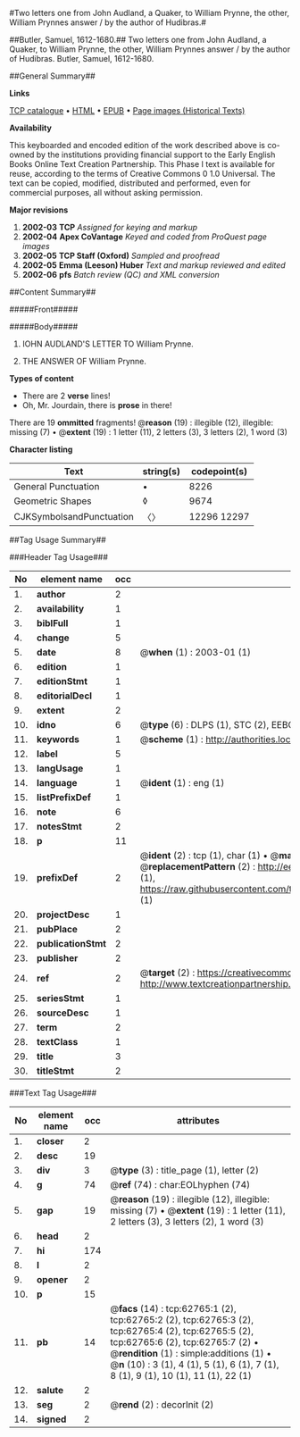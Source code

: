 #Two letters one from John Audland, a Quaker, to William Prynne, the other, William Prynnes answer / by the author of Hudibras.#

##Butler, Samuel, 1612-1680.##
Two letters one from John Audland, a Quaker, to William Prynne, the other, William Prynnes answer / by the author of Hudibras.
Butler, Samuel, 1612-1680.

##General Summary##

**Links**

[TCP catalogue](http://www.ota.ox.ac.uk/tcp/)  • 
[HTML](http://tei.it.ox.ac.uk/tcp/Texts-HTML/free/A26/A26200.html)  • 
[EPUB](http://tei.it.ox.ac.uk/tcp/Texts-EPUB/free/A26/A26200.epub) • 
[Page images (Historical Texts)](https://data.historicaltexts.jisc.ac.uk/view?pubId=eebo-12530400e&pageId=eebo-12530400e-62765-1)

**Availability**

This keyboarded and encoded edition of the
	       work described above is co-owned by the institutions
	       providing financial support to the Early English Books
	       Online Text Creation Partnership. This Phase I text is
	       available for reuse, according to the terms of Creative
	       Commons 0 1.0 Universal. The text can be copied,
	       modified, distributed and performed, even for
	       commercial purposes, all without asking permission.

**Major revisions**

1. __2002-03__ __TCP__ *Assigned for keying and markup*
1. __2002-04__ __Apex CoVantage__ *Keyed and coded from ProQuest page images*
1. __2002-05__ __TCP Staff (Oxford)__ *Sampled and proofread*
1. __2002-05__ __Emma (Leeson) Huber__ *Text and markup reviewed and edited*
1. __2002-06__ __pfs__ *Batch review (QC) and XML conversion*

##Content Summary##

#####Front#####

#####Body#####

1. IOHN AUDLAND'S LETTER TO William Prynne.

1. THE ANSWER OF William Prynne.

**Types of content**

  * There are 2 **verse** lines!
  * Oh, Mr. Jourdain, there is **prose** in there!

There are 19 **ommitted** fragments! 
 @__reason__ (19) : illegible (12), illegible: missing (7)  •  @__extent__ (19) : 1 letter (11), 2 letters (3), 3 letters (2), 1 word (3)

**Character listing**


|Text|string(s)|codepoint(s)|
|---|---|---|
|General Punctuation|•|8226|
|Geometric Shapes|◊|9674|
|CJKSymbolsandPunctuation|〈〉|12296 12297|

##Tag Usage Summary##

###Header Tag Usage###

|No|element name|occ|attributes|
|---|---|---|---|
|1.|__author__|2||
|2.|__availability__|1||
|3.|__biblFull__|1||
|4.|__change__|5||
|5.|__date__|8| @__when__ (1) : 2003-01 (1)|
|6.|__edition__|1||
|7.|__editionStmt__|1||
|8.|__editorialDecl__|1||
|9.|__extent__|2||
|10.|__idno__|6| @__type__ (6) : DLPS (1), STC (2), EEBO-CITATION (1), OCLC (1), VID (1)|
|11.|__keywords__|1| @__scheme__ (1) : http://authorities.loc.gov/ (1)|
|12.|__label__|5||
|13.|__langUsage__|1||
|14.|__language__|1| @__ident__ (1) : eng (1)|
|15.|__listPrefixDef__|1||
|16.|__note__|6||
|17.|__notesStmt__|2||
|18.|__p__|11||
|19.|__prefixDef__|2| @__ident__ (2) : tcp (1), char (1)  •  @__matchPattern__ (2) : ([0-9\-]+):([0-9IVX]+) (1), (.+) (1)  •  @__replacementPattern__ (2) : http://eebo.chadwyck.com/downloadtiff?vid=$1&page=$2 (1), https://raw.githubusercontent.com/textcreationpartnership/Texts/master/tcpchars.xml#$1 (1)|
|20.|__projectDesc__|1||
|21.|__pubPlace__|2||
|22.|__publicationStmt__|2||
|23.|__publisher__|2||
|24.|__ref__|2| @__target__ (2) : https://creativecommons.org/publicdomain/zero/1.0/ (1), http://www.textcreationpartnership.org/docs/. (1)|
|25.|__seriesStmt__|1||
|26.|__sourceDesc__|1||
|27.|__term__|2||
|28.|__textClass__|1||
|29.|__title__|3||
|30.|__titleStmt__|2||


###Text Tag Usage###

|No|element name|occ|attributes|
|---|---|---|---|
|1.|__closer__|2||
|2.|__desc__|19||
|3.|__div__|3| @__type__ (3) : title_page (1), letter (2)|
|4.|__g__|74| @__ref__ (74) : char:EOLhyphen (74)|
|5.|__gap__|19| @__reason__ (19) : illegible (12), illegible: missing (7)  •  @__extent__ (19) : 1 letter (11), 2 letters (3), 3 letters (2), 1 word (3)|
|6.|__head__|2||
|7.|__hi__|174||
|8.|__l__|2||
|9.|__opener__|2||
|10.|__p__|15||
|11.|__pb__|14| @__facs__ (14) : tcp:62765:1 (2), tcp:62765:2 (2), tcp:62765:3 (2), tcp:62765:4 (2), tcp:62765:5 (2), tcp:62765:6 (2), tcp:62765:7 (2)  •  @__rendition__ (1) : simple:additions (1)  •  @__n__ (10) : 3 (1), 4 (1), 5 (1), 6 (1), 7 (1), 8 (1), 9 (1), 10 (1), 11 (1), 22 (1)|
|12.|__salute__|2||
|13.|__seg__|2| @__rend__ (2) : decorInit (2)|
|14.|__signed__|2||
